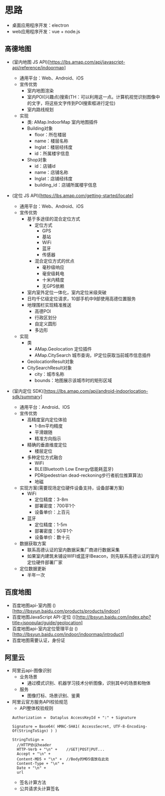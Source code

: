 # 思路
- 桌面应用程序开发：electron
- web应用程序开发：vue + node.js

## 高德地图
- (室内地图 JS API)[https://lbs.amap.com/api/javascript-api/reference/indoormap]
    + 通用平台：Web、Android、iOS
    + 宣传优势
        * 室内地图渲染
        * 室内POI(兴趣点)搜索(TH：可以利用这一点。计算机视觉识别图像中的文字，将这些文字传到POI搜索框进行定位)
        * 室内路线规划
    + 实现
        * 类: AMap.IndoorMap 室内地图插件
        * Building对象
            - floor：所在楼层
            - name：楼层名称
            - lnglat：楼层经纬度
            - id：所属楼宇信息
        * Shop对象
            - id：店铺id
            - name：店铺名称
            - lnglat：店铺经纬度
            - building_id：店铺所属楼宇信息

- (定位 JS API)[https://lbs.amap.com/getting-started/locate]
    + 通用平台：Web、Android、iOS
    + 宣传优势
        * 基于多途径的混合定位方式
            - 定位方式
                + GPS
                + 基站
                + WiFi
                + 蓝牙
                + 传感器
            - 混合定位方式的优点
                + 毫秒级响应
                + 毫安级耗电
                + 十米内精度
                + 无GPS依赖
        * 室内室外定位一体化，室内定位米级突破
        * 日均千亿级定位请求，10部手机中9部使用高德位置服务
        * 地理围栏实现精准推送
            - 高德POI
            - 行政区划分
            - 自定义圆形
            - 多边形
    + 实现
        * 类
            - AMap.Geolocation 定位插件
            - AMap.CitySearch 城市查询，IP定位获取当前城市信息插件
        * GeolocationResult对象
        * CitySearchResult对象
            - city：城市名称
            - bounds：地图展示该城市时的矩形区域

- (室内定位 SDK)[https://lbs.amap.com/api/android-indoorlocation-sdk/summary] 
    + 通用平台：Android、IOS
    + 宣传优势
        * 高精度室内定位体验
            - 1-8m平均精度
            - 平滑跟随
            - 精准方向指示
        * 精确的垂直维度定位
            - 楼层定位
        * 多种定位方式融合
            - WiFi
            - BLE(Bluetooth Low Energy低能耗蓝牙)
            - PDR(pedestrian dead-reckoning步行者航位推算算法)
            - 地磁
    + 实现方案(需要现场定位硬件设备支持，设备部署方案)
        * WiFi
            - 定位精度：3-8m
            - 部署密度：700平1个
            - 设备单价：上百元
        * 蓝牙
            - 定位精度：1-5m
            - 部署密度：50平1个
            - 设备单价：数十元
    + 数据获取方案
        * 联系高德认证的室内数据采集厂商进行数据采集
        * 如果室内建筑未铺设WIFI或蓝牙IBeacon，则先联系高德认证的室内定位硬件部署厂家
    + 定位数据更新
        * 半年一次


## 百度地图
- 百度地图api-室内图 ()[http://lbsyun.baidu.com/products/products/indoor]
- 百度地图JavaScript API-定位 ()[http://lbsyun.baidu.com/index.php?title=jspopular/guide/geolocation]
- 百度地图api-室内定位管理平台 ()[http://lbsyun.baidu.com/indoor/indoormap/introduct]
- 百度地图需要认证，身份证

## 阿里云
- 阿里云api-图像识别
    + 业务场景
        * 通过模式识别、机器学习技术分析图像，识别其中的场景和物体
    + 服务
        * 图像打标、场景识别、鉴黄
- 阿里云官方服务API校验规范
    + API整体校验规则
    ```
    Authorization =  Dataplus AccessKeyId + ":" + Signature

    Signature = Base64( HMAC-SHA1( AccessSecret, UTF-8-Encoding-Of(StringToSign) ) )

    StringToSign =
      //HTTP协议header
      HTTP-Verb + "\n" +    //GET|POST|PUT...
      Accept + "\n" +
      Content-MD5 + "\n" +  //Body的MD5值放在此处
      Content-Type + "\n" +
      Date + "\n" +
      url

    ```
    + 签名计算方法
    + 公共请求头计算签名